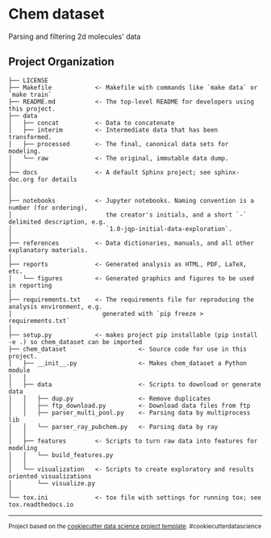 Chem dataset
==============================

Parsing and filtering 2d molecules' data

Project Organization
------------

    ├── LICENSE
    ├── Makefile            <- Makefile with commands like `make data` or `make train`
    ├── README.md           <- The top-level README for developers using this project.
    ├── data
    │   ├── concat          <- Data to concatenate
    │   ├── interim         <- Intermediate data that has been transformed.
    │   ├── processed       <- The final, canonical data sets for modeling.
    │   └── raw             <- The original, immutable data dump.
    │   
    ├── docs                <- A default Sphinx project; see sphinx-doc.org for details
    │   
    │   
    ├── notebooks           <- Jupyter notebooks. Naming convention is a number (for ordering),
    │                          the creator's initials, and a short `-` delimited description, e.g.
    │                          `1.0-jqp-initial-data-exploration`.
    │   
    ├── references          <- Data dictionaries, manuals, and all other explanatory materials.
    │
    ├── reports             <- Generated analysis as HTML, PDF, LaTeX, etc.
    │   └── figures         <- Generated graphics and figures to be used in reporting
    │
    ├── requirements.txt    <- The requirements file for reproducing the analysis environment, e.g.
    │                         generated with `pip freeze > requirements.txt`
    │
    ├── setup.py            <- makes project pip installable (pip install -e .) so chem_dataset can be imported
    ├── chem_dataset                    <- Source code for use in this project.
    │   ├── __init__.py                 <- Makes chem_dataset a Python module
    │   │
    │   ├── data                        <- Scripts to download or generate data
    │   │   ├── dup.py                  <- Remove duplicates 
    │   │   ├── ftp_download.py         <- Download data files from ftp
    │   │   ├── parser_multi_pool.py    <- Parsing data by multiprocess lib
    │   │   └── parser_ray_pubchem.py   <- Parsing data by ray
    │   │
    │   ├── features        <- Scripts to turn raw data into features for modeling
    │   │   └── build_features.py
    │   │
    │   └── visualization   <- Scripts to create exploratory and results oriented visualizations
    │       └── visualize.py
    │
    └── tox.ini             <- tox file with settings for running tox; see tox.readthedocs.io


--------

<p><small>Project based on the <a target="_blank" href="https://drivendata.github.io/cookiecutter-data-science/">cookiecutter data science project template</a>. #cookiecutterdatascience</small></p>
